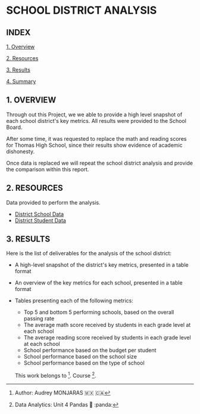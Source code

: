 # **SCHOOL DISTRICT ANALYSIS**

## **INDEX**

[1. Overview](#1-overview)

[2. Resources](#2-resources)

[3. Results](#3-results)

[4. Summary](#4-summary)


## **1. OVERVIEW**
Through out this Project, we we able to provide a high level snapshot of each school district's key metrics. All results were provided to the School Board.

After some time, it was requested to replace the math and reading scores for Thomas High School, since their results show evidence of academic dishonesty.

Once data is replaced we will repeat the school district analysis and provide the comparison within this report.

## **2. RESOURCES**
Data provided to perform the analysis.
- [District School Data](https://github.com/amonjaras/School_District_Analysis/blob/main/Resources/schools_complete.csv)
- [District Student Data](https://github.com/amonjaras/School_District_Analysis/blob/main/Resources/students_complete.csv)

## **3. RESULTS**





Here is the list of deliverables for the analysis of the school district:

- A high-level snapshot of the district's key metrics, presented in a table format
- An overview of the key metrics for each school, presented in a table format
- Tables presenting each of the following metrics:
  - Top 5 and bottom 5 performing schools, based on the overall passing rate
  - The average math score received by students in each grade level at each school
  - The average reading score received by students in each grade level at each school
  - School performance based on the budget per student
  - School performance based on the school size
  - School performance based on the type of school


  This work belongs to [^1].
  Course [^2].
  [^note]:
  [^1]: Author: Audrey MONJARAS :mexico: :canada:
  [^2]: Data Analytics: Unit 4 Pandas :snake: :panda:
